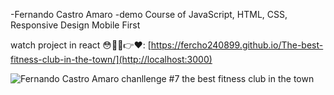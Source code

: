 -Fernando Castro Amaro
-demo Course of JavaScript, HTML, CSS, Responsive Design Mobile First

watch project in react 😳👨‍💻👉❤️:  [https://fercho240899.github.io/The-best-fitness-club-in-the-town/](http://localhost:3000)

![Fernando Castro Amaro chanllenge #7  the best fitness club in the town](https://repository-images.githubusercontent.com/513019089/0793f6af-aef9-4a1a-84ed-baea1e64b4cd)
